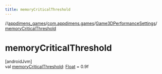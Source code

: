 ```yaml
---
title: memoryCriticalThreshold
---
```

//[appdimens_games](../../../index.html)/[com.appdimens.games](../index.html)/[Game3DPerformanceSettings](index.html)/[memoryCriticalThreshold](memory-critical-threshold.html)



# memoryCriticalThreshold



[androidJvm]\
val [memoryCriticalThreshold](memory-critical-threshold.html): [Float](https://kotlinlang.org/api/core/kotlin-stdlib/kotlin/-float/index.html) = 0.9f



